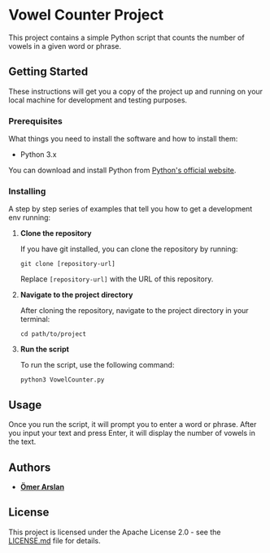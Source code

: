 
# Vowel Counter Project

This project contains a simple Python script that counts the number of vowels in a given word or phrase.

## Getting Started

These instructions will get you a copy of the project up and running on your local machine for development and testing purposes.

### Prerequisites

What things you need to install the software and how to install them:

- Python 3.x

You can download and install Python from [Python's official website](https://www.python.org/downloads/).

### Installing

A step by step series of examples that tell you how to get a development env running:

1. **Clone the repository**

   If you have git installed, you can clone the repository by running:

   ```
   git clone [repository-url]
   ```

   Replace `[repository-url]` with the URL of this repository.

2. **Navigate to the project directory**

   After cloning the repository, navigate to the project directory in your terminal:

   ```
   cd path/to/project
   ```

3. **Run the script**

   To run the script, use the following command:

   ```
   python3 VowelCounter.py
   ```

## Usage

Once you run the script, it will prompt you to enter a word or phrase. After you input your text and press Enter, it will display the number of vowels in the text.

## Authors

- **[Ömer Arslan](https://github.com/omerarslnn)**

## License

This project is licensed under the Apache License 2.0 - see the [LICENSE.md](LICENSE) file for details.
